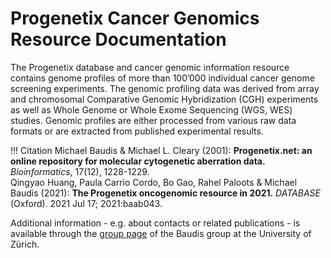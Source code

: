 # Progenetix Cancer Genomics Resource Documentation

The Progenetix database and cancer genomic information resource  contains genome profiles of more than 100’000 individual cancer genome screening experiments. The genomic profiling data was derived from array and chromosomal Comparative Genomic Hybridization (CGH) experiments as well as Whole Genome or Whole Exome Sequencing (WGS, WES) studies. Genomic profiles are either processed from various raw data formats or are extracted from published experimental results.

!!! Citation
    Michael Baudis & Michael L. Cleary (2001): **Progenetix.net: an online repository for molecular cytogenetic aberration data.** _Bioinformatics_, 17(12), 1228-1229.  
    Qingyao Huang, Paula Carrio Cordo, Bo Gao, Rahel Paloots & Michael Baudis (2021): **The Progenetix oncogenomic resource in 2021.** _DATABASE_ (Oxford). 2021 Jul 17; 2021:baab043.

Additional information - e.g. about contacts or related publications - is available
through the [group page](http://info.baudisgroup.org) of the Baudis group at the University of Zürich.

